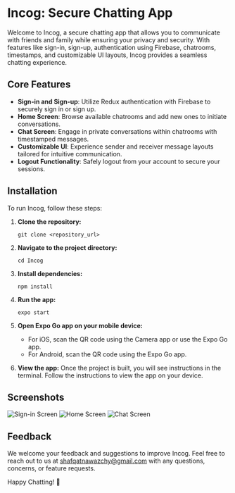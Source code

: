 # Incog: Secure Chatting App

Welcome to Incog, a secure chatting app that allows you to communicate with friends and family while ensuring your privacy and security. With features like sign-in, sign-up, authentication using Firebase, chatrooms, timestamps, and customizable UI layouts, Incog provides a seamless chatting experience.

## Core Features

- **Sign-in and Sign-up**: Utilize Redux authentication with Firebase to securely sign in or sign up.
- **Home Screen**: Browse available chatrooms and add new ones to initiate conversations.
- **Chat Screen**: Engage in private conversations within chatrooms with timestamped messages.
- **Customizable UI**: Experience sender and receiver message layouts tailored for intuitive communication.
- **Logout Functionality**: Safely logout from your account to secure your sessions.

## Installation

To run Incog, follow these steps:

1. **Clone the repository:**
   ```
   git clone <repository_url>
   ```

2. **Navigate to the project directory:**
   ```
   cd Incog
   ```

3. **Install dependencies:**
   ```
   npm install
   ```

4. **Run the app:**
   ```
   expo start
   ```

5. **Open Expo Go app on your mobile device:**
   - For iOS, scan the QR code using the Camera app or use the Expo Go app.
   - For Android, scan the QR code using the Expo Go app.

6. **View the app:**
   Once the project is built, you will see instructions in the terminal. Follow the instructions to view the app on your device.


## Screenshots

![Sign-in Screen](https://drive.google.com/uc?export=download&id=1gHHG-JbtVye23IowKvcBkdTNA5J8snwb
)
![Home Screen](#)
![Chat Screen](#)

## Feedback

We welcome your feedback and suggestions to improve Incog. Feel free to reach out to us at [shafqatnawazchy@gmail.com](mailto:shafqatnawazchy@gmail.com) with any questions, concerns, or feature requests.

Happy Chatting! 🎉
